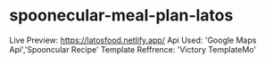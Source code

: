 # spoonecular-meal-plan-latos
Live Preview: https://latosfood.netlify.app/
Api Used: 'Google Maps Api','Spooncular Recipe'
Template Reffrence: 'Victory TemplateMo'
